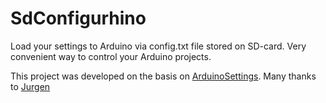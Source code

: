 SdConfigurhino
==============

Load your settings to Arduino via config.txt file stored on SD-card. Very convenient way to control your Arduino projects.

This project was developed on the basis on [ArduinoSettings](https://github.com/JurgenG/ArduinoSettings). Many thanks to [Jurgen](https://github.com/JurgenG)